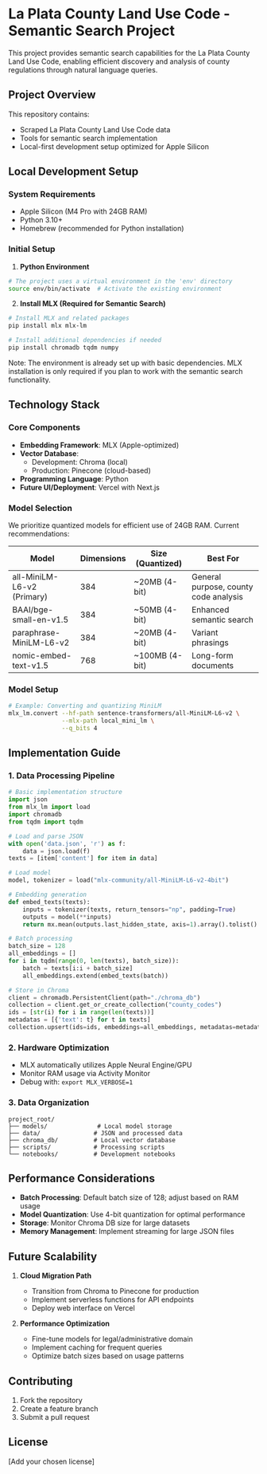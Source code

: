 # La Plata County Land Use Code - Semantic Search Project

This project provides semantic search capabilities for the La Plata County Land Use Code, enabling efficient discovery and analysis of county regulations through natural language queries.

## Project Overview

This repository contains:
- Scraped La Plata County Land Use Code data
- Tools for semantic search implementation
- Local-first development setup optimized for Apple Silicon

## Local Development Setup

### System Requirements
- Apple Silicon (M4 Pro with 24GB RAM)
- Python 3.10+
- Homebrew (recommended for Python installation)

### Initial Setup

1. **Python Environment**
```bash
# The project uses a virtual environment in the 'env' directory
source env/bin/activate  # Activate the existing environment
```

2. **Install MLX (Required for Semantic Search)**
```bash
# Install MLX and related packages
pip install mlx mlx-lm

# Install additional dependencies if needed
pip install chromadb tqdm numpy
```

Note: The environment is already set up with basic dependencies. MLX installation is only required if you plan to work with the semantic search functionality.

## Technology Stack

### Core Components
- **Embedding Framework**: MLX (Apple-optimized)
- **Vector Database**: 
  - Development: Chroma (local)
  - Production: Pinecone (cloud-based)
- **Programming Language**: Python
- **Future UI/Deployment**: Vercel with Next.js

### Model Selection

We prioritize quantized models for efficient use of 24GB RAM. Current recommendations:

| Model | Dimensions | Size (Quantized) | Best For |
|-------|------------|------------------|----------|
| all-MiniLM-L6-v2 (Primary) | 384 | ~20MB (4-bit) | General purpose, county code analysis |
| BAAI/bge-small-en-v1.5 | 384 | ~50MB (4-bit) | Enhanced semantic search |
| paraphrase-MiniLM-L6-v2 | 384 | ~20MB (4-bit) | Variant phrasings |
| nomic-embed-text-v1.5 | 768 | ~100MB (4-bit) | Long-form documents |

### Model Setup

```bash
# Example: Converting and quantizing MiniLM
mlx_lm.convert --hf-path sentence-transformers/all-MiniLM-L6-v2 \
               --mlx-path local_mini_lm \
               --q_bits 4
```

## Implementation Guide

### 1. Data Processing Pipeline

```python
# Basic implementation structure
import json
from mlx_lm import load
import chromadb
from tqdm import tqdm

# Load and parse JSON
with open('data.json', 'r') as f:
    data = json.load(f)
texts = [item['content'] for item in data]

# Load model
model, tokenizer = load("mlx-community/all-MiniLM-L6-v2-4bit")

# Embedding generation
def embed_texts(texts):
    inputs = tokenizer(texts, return_tensors="np", padding=True)
    outputs = model(**inputs)
    return mx.mean(outputs.last_hidden_state, axis=1).array().tolist()

# Batch processing
batch_size = 128
all_embeddings = []
for i in tqdm(range(0, len(texts), batch_size)):
    batch = texts[i:i + batch_size]
    all_embeddings.extend(embed_texts(batch))

# Store in Chroma
client = chromadb.PersistentClient(path="./chroma_db")
collection = client.get_or_create_collection("county_codes")
ids = [str(i) for i in range(len(texts))]
metadatas = [{'text': t} for t in texts]
collection.upsert(ids=ids, embeddings=all_embeddings, metadatas=metadatas)
```

### 2. Hardware Optimization

- MLX automatically utilizes Apple Neural Engine/GPU
- Monitor RAM usage via Activity Monitor
- Debug with: `export MLX_VERBOSE=1`

### 3. Data Organization

```
project_root/
├── models/              # Local model storage
├── data/               # JSON and processed data
├── chroma_db/          # Local vector database
├── scripts/            # Processing scripts
└── notebooks/          # Development notebooks
```

## Performance Considerations

- **Batch Processing**: Default batch size of 128; adjust based on RAM usage
- **Model Quantization**: Use 4-bit quantization for optimal performance
- **Storage**: Monitor Chroma DB size for large datasets
- **Memory Management**: Implement streaming for large JSON files

## Future Scalability

1. **Cloud Migration Path**
   - Transition from Chroma to Pinecone for production
   - Implement serverless functions for API endpoints
   - Deploy web interface on Vercel

2. **Performance Optimization**
   - Fine-tune models for legal/administrative domain
   - Implement caching for frequent queries
   - Optimize batch sizes based on usage patterns

## Contributing

1. Fork the repository
2. Create a feature branch
3. Submit a pull request

## License

[Add your chosen license]
